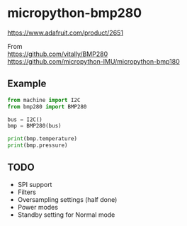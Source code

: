 # micropython-bmp280

https://www.adafruit.com/product/2651

From  
https://github.com/vitally/BMP280  
https://github.com/micropython-IMU/micropython-bmp180

## Example
```python
from machine import I2C
from bmp280 import BMP280

bus = I2C()
bmp = BMP280(bus)

print(bmp.temperature)
print(bmp.pressure)

```

## TODO
* SPI support
* Filters
* Oversampling settings (half done)
* Power modes
* Standby setting for Normal mode
